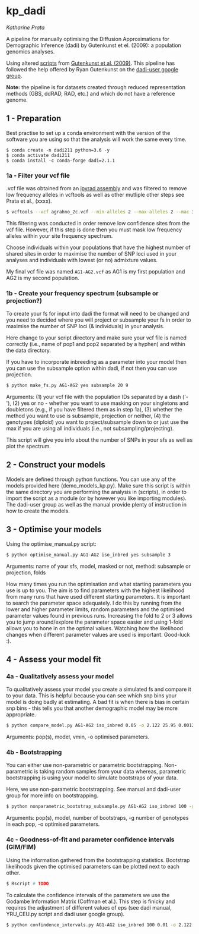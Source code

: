 # kp_dadi
*Katharine Prata*

A pipeline for manually optimising the Diffusion Approximations for Demographic Inference (dadi) by Gutenkunst et el. 
(2009): a population genomics analyses.

Using altered [scripts](https://bitbucket.org/gutenkunstlab/dadi/src/master/) from 
[Gutenkunst et al. (2009)](https://dx.plos.org/10.1371/journal.pgen.1000695). This pipeline has followed the help 
offered by Ryan Gutenkunst on the [dadi-user google group](https://groups.google.com/g/dadi-user).

**Note:** the pipeline is for datasets created through reduced representation methods (GBS, ddRAD, RAD, etc.) and which 
do not have a reference genome.

## 1 - Preparation

Best practise to set up a conda environment with the version of the software you are using so that the analysis will 
work the same every time.

```
$ conda create -n dadi211 python=3.6 -y
$ conda activate dadi211
$ conda install -c conda-forge dadi=2.1.1
```

### 1a - Filter your vcf file

.vcf file was obtained from an [ipyrad assembly]( https://ipyrad.readthedocs.io/en/latest/index.html ) and was filtered 
to remove low frequency alleles in vcftools as well as other mutliple other steps see Prata et al., (xxxx).

```bash
$ vcftools --vcf agrahno_2c.vcf --min-alleles 2 --max-alleles 2 --mac 3 --recode --stdout > 'agrahno_2d-3.vcf'
```

This filtering was conducted in order remove low confidence sites from the vcf file. However, if this step is done 
then you must mask low frequency alleles within your site frequency spectrum.

Choose individuals within your populations that have the highest number of shared sites in order to maximise the number 
of SNP loci used in your analyses and individuals with lowest (or no) admixture values.

My final vcf file was named `AG1-AG2.vcf` as AG1 is my first population and AG2 is my second population. 

### 1b - Create your frequency spectrum (subsample or projection?)

To create your fs for input into dadi the format will need to be changed and you need to decided where you will 
project or subsample your fs in order to maximise the number of SNP loci (& individuals) in your analysis.

Here change to your script directory and make sure your vcf file is named correctly (i.e., name of pop1 and pop2 separated 
by a hyphen) and within the data directory.

If you have to incorporate inbreeding as a parameter into your model then you can use the subsample option 
within dadi, if not then you can use projection.

```bash
$ python make_fs.py AG1-AG2 yes subsample 20 9
```
Arguments: (1) your vcf file with the population IDs separated by a dash ('-'), (2) yes or no - whether you want to use 
masking on your singletons and doubletons (e.g., if you have filtered them as in step 1a), (3) whether the method you 
want to use is subsample, projection or neither, (4) the genotypes (diploid) you want to project/subsample down to or
just use the max if you are using all individuals (i.e., not subsampling/projecting).

This script will give you info about the number of SNPs in your sfs as well as plot the spectrum.

## 2 - Construct your models

Models are defined through python functions. You can use any of the models provided here (demo_models_kp.py).
Make sure this script is within the same directory you are performing the analysis in (scripts), in order to import the 
script as a module (or by however you like importing modules). The dadi-user group as well as the manual provide plenty 
of instruction in how to create the models.

## 3 - Optimise your models

Using the optimise_manual.py script:

```bash
$ python optimise_manual.py AG1-AG2 iso_inbred yes subsample 3
```
Arguments: name of your sfs, model, masked or not, method: subsample or projection, folds

How many times you run the optimisation and what starting parameters you use is up to you.
The aim is to find parameters with the highest likelihood from many runs that have used different starting parameters.
It is important to search the parameter space adequately. I do this by running from the lower and higher parameter 
limits, random parameters and the optimised parameter values found in previous runs. Increasing the fold to 2 or 3 
allows you to jump around/explore the parameter space easier and using 1-fold allows you to hone in on the optimal 
values. Watching how the likelihood changes when different parameter values are used is important. Good-luck :).

## 4 - Assess your model fit

### 4a - Qualitatively assess your model

To qualitatively assess your model you create a simulated fs and compare it to your data. This is helpful because you 
can see which snp bins your model is doing badly at estimating. A bad fit is when there is bias in certain snp bins - 
this tells you that another demographic model may be more appropriate.

```bash
$ python compare_model.py AG1-AG2 iso_inbred 0.05 -o 2.122 25.95 0.0012 0.0455 0.3989
```
Arguments: pop(s), model, vmin, -o optimised parameters.

### 4b - Bootstrapping

You can either use non-parametric or parametric bootstrapping. Non-parametric is taking random samples from your data 
whereas, parametric bootstrapping is using your model to simulate bootstraps of your data.

Here, we use non-parametric bootstrapping. See manual and dadi-user group for more info on bootstrapping.

```bash
$ python nonparametric_bootstrap_subsample.py AG1-AG2 iso_inbred 100 -g 20 9 -o 2.122 25.95 0.0012 0.0455 0.3989
```
Arguments: pop(s), model, number of bootstraps, -g number of genotypes in each pop, -o optimised parameters.

### 4c - Goodness-of-fit and parameter confidence intervals (GIM/FIM)

Using the information gathered from the bootstrapping statistics. Bootstrap likelihoods given the optimised parameters
can be plotted next to each other.

```bash
$ Rscript # TODO
```

To calculate the confidence intervals of the parameters we use the Godambe Information Matrix (Coffman et al.). This 
step is finicky and requires the adjustment of different values of eps (see dadi manual, YRU_CEU.py script and dadi 
user google group).

```bash
$ python confindence_intervals.py AG1-AG2 iso_inbred 100 0.01 -o 2.122 25.95 0.0012 0.0455 0.3989
```